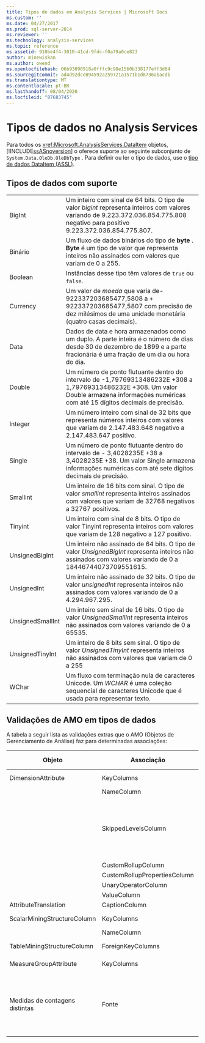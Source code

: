 ```yaml
---
title: Tipos de dados em Analysis Services | Microsoft Docs
ms.custom: ''
ms.date: 04/27/2017
ms.prod: sql-server-2014
ms.reviewer: ''
ms.technology: analysis-services
ms.topic: reference
ms.assetid: 910be4f4-3010-41cd-9fdc-f0a79a0ce823
author: minewiskan
ms.author: owend
ms.openlocfilehash: 06b93090918a0fffc9c98e1560b338177eff3d84
ms.sourcegitcommit: ad4d92dce894592a259721a1571b1d8736abacdb
ms.translationtype: MT
ms.contentlocale: pt-BR
ms.lasthandoff: 08/04/2020
ms.locfileid: "87683745"
---
```

# <a name="data-types-in-analysis-services"></a>Tipos de dados no Analysis Services
  Para todos os <xref:Microsoft.AnalysisServices.DataItem> objetos, [!INCLUDE[ssASnoversion](../../../includes/ssasnoversion-md.md)] o oferece suporte ao seguinte subconjunto de `System.Data.OleDb.OleDbType` . Para definir ou ler o tipo de dados, use o [tipo de dados DataItem &#40;ASSL&#41;](https://docs.microsoft.com/bi-reference/assl/data-type/dataitem-data-type-assl).  
  
## <a name="supported-data-types"></a>Tipos de dados com suporte  
  
|||  
|-|-|  
|BigInt|Um inteiro com sinal de 64 bits. O tipo de valor *bigint* representa inteiros com valores variando de 9.223.372.036.854.775.808 negativo para positivo 9.223.372.036.854.775.807.|  
|Binário|Um fluxo de dados binários do tipo de **byte** . **Byte** é um tipo de valor que representa inteiros não assinados com valores que variam de 0 a 255.|  
|Boolean|Instâncias desse tipo têm valores de `true` ou `false`.|  
|Currency|Um valor de *moeda* que varia de-922337203685477,5808 a + 922337203685477,5807 com precisão de dez milésimos de uma unidade monetária (quatro casas decimais).|  
|Data|Dados de data e hora armazenados como um duplo. A parte inteira é o número de dias desde 30 de dezembro de 1899 e a parte fracionária é uma fração de um dia ou hora do dia.|  
|Double|Um número de ponto flutuante dentro do intervalo de -1,79769313486232E +308 a 1,79769313486232E +308. Um valor Double armazena informações numéricas com até 15 dígitos decimais de precisão.|  
|Integer|Um número inteiro com sinal de 32 bits que representa números inteiros com valores que variam de 2.147.483.648 negativo a 2.147.483.647 positivo.|  
|Single|Um número de ponto flutuante dentro do intervalo de - 3,4028235E +38 a 3,4028235E +38. Um valor Single armazena informações numéricas com até sete dígitos decimais de precisão.|  
|Smallint|Um inteiro de 16 bits com sinal. O tipo de valor *smallint* representa inteiros assinados com valores que variam de 32768 negativos a 32767 positivos.|  
|Tinyint|Um inteiro com sinal de 8 bits. O tipo de valor Tinyint representa inteiros com valores que variam de 128 negativo a 127 positivo.|  
|UnsignedBigInt|Um inteiro não assinado de 64 bits. O tipo de valor *UnsignedBigInt* representa inteiros não assinados com valores variando de 0 a 18446744073709551615.|  
|UnsignedInt|Um inteiro não assinado de 32 bits. O tipo de valor *unsignedInt* representa inteiros não assinados com valores variando de 0 a 4.294.967.295.|  
|UnsignedSmallInt|Um inteiro sem sinal de 16 bits. O tipo de valor *UnsignedSmallInt* representa inteiros não assinados com valores variando de 0 a 65535.|  
|UnsignedTinyInt|Um inteiro de 8 bits sem sinal. O tipo de valor *UnsignedTinyInt* representa inteiros não assinados com valores que variam de 0 a 255|  
|WChar|Um fluxo com terminação nula de caracteres Unicode. Um *WCHAR* é uma coleção sequencial de caracteres Unicode que é usada para representar texto.|  
  
## <a name="amo-validations-on-data-types"></a>Validações de AMO em tipos de dados  
 A tabela a seguir lista as validações extras que o AMO (Objetos de Gerenciamento de Análise) faz para determinadas associações:  
  
|Objeto|Associação|Tipos de dados permitidos|  
|------------|-------------|------------------------|  
|DimensionAttribute|KeyColumns|Todos menos Binary|  
||NameColumn|Apenas WChar|  
||SkippedLevelsColumn|Apenas os tipos inteiros: BigInt, Inteiro, SmallInt, TinyInt, UnsignedBigInt, UnsignedInt, UnsignedSmallInt, UnsignedTinyInt|  
||CustomRollupColumn|Apenas WChar|  
||CustomRollupPropertiesColumn|Apenas WChar|  
||UnaryOperatorColumn|Apenas WChar|  
||ValueColumn|Tudo|  
|AttributeTranslation|CaptionColumn|Apenas WChar|  
|ScalarMiningStructureColumn|KeyColumns|Todos menos Binary|  
||NameColumn|Apenas WChar|  
|TableMiningStructureColumn|ForeignKeyColumns|Todos menos Binary|  
|MeasureGroupAttribute|KeyColumns|Todos menos Binary|  
|Medidas de contagens distintas|Fonte|BigInt, Currency, Double, Integer, Single, SmallInt, TinyInt, UnsignedBigInt, UnsignedInt, UnsignedSmallInt, UnsignedTinyInt|  
  
  
